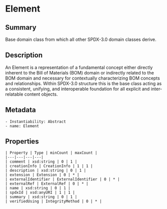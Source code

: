 <!-- Automatically generated by spec-parser v2.0.0 on 2023-12-25T20:28:21.783513+00:00 -->
<!-- SPDX-License-Identifier: Community-Spec-1.0 -->

# Element

## Summary

Base domain class from which all other SPDX-3.0 domain classes derive.


## Description

An Element is a representation of a fundamental concept either directly inherent
to the Bill of Materials (BOM) domain or indirectly related to the BOM domain
and necessary for contextually characterizing BOM concepts and relationships.
Within SPDX-3.0 structure this is the base class acting as a consistent,
unifying, and interoperable foundation for all explicit
and inter-relatable content objects.


## Metadata

    - Instantiability: Abstract
    - name: Element



## Properties

    | Property | Type | minCount | maxCount |
    |---|---|---|---|
    | comment | xsd:string | 0 | 1 |
    | creationInfo | CreationInfo | 1 | 1 |
    | description | xsd:string | 0 | 1 |
    | extension | Extension | 0 | * |
    | externalIdentifier | ExternalIdentifier | 0 | * |
    | externalRef | ExternalRef | 0 | * |
    | name | xsd:string | 0 | 1 |
    | spdxId | xsd:anyURI | 1 | 1 |
    | summary | xsd:string | 0 | 1 |
    | verifiedUsing | IntegrityMethod | 0 | * |


